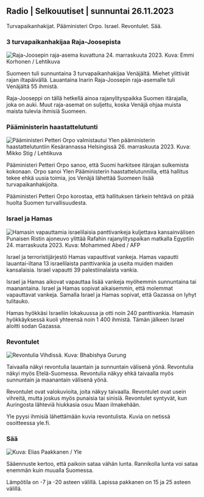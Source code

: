## Radio \| Selkouutiset \| sunnuntai 26.11.2023

Turvapaikanhakijat. Pääministeri Orpo. Israel. Revontulet. Sää.

### 3 turvapaikanhakijaa Raja-Joosepista

![Raja-Joosepin raja-asema kuvattuna 24. marraskuuta 2023. Kuva: Emmi Korhonen / Lehtikuva](https://images.cdn.yle.fi/image/upload/c_crop,h_2880,w_5120,x_0,y_424/ar_1.7777777777777777,c_fill,g_faces,h_675,w_1200/dpr_1.0/q_auto:eco/f_auto/fl_lossy/v1700842179/39-120631365609f1502057)

Suomeen tuli sunnuntaina 3 turvapaikanhakijaa Venäjältä. Miehet ylittivät rajan iltapäivällä. Lauantaina Inarin Raja-Joosepin raja-asemalle tuli Venäjältä 55 ihmistä.

Raja-Jooseppi on tällä hetkellä ainoa rajanylityspaikka Suomen itärajalla, joka on auki. Muut raja-asemat on suljettu, koska Venäjä ohjaa muista maista tulevia ihmisiä Suomeen.

### Pääministerin haastattelutunti

![Pääministeri Petteri Orpo valmistautui Ylen pääministerin haastattelutuntiin Kesärannassa Helsingissä 26. marraskuuta 2023. Kuva: Mikko Stig / Lehtikuva](https://images.cdn.yle.fi/image/upload/c_crop,h_2772,w_4928,x_0,y_207/ar_1.7777777777777777,c_fill,g_faces,h_675,w_1200/dpr_1.0/q_auto:eco/f_auto/fl_lossy/v1701000739/39-1206810656335ccb8329)

Pääministeri Petteri Orpo sanoo, että Suomi harkitsee itärajan sulkemista kokonaan. Orpo sanoi Ylen Pääministerin haastattelutunnilla, että hallitus tekee ehkä uusia toimia, jos Venäjä lähettää Suomeen lisää turvapaikanhakijoita.

Pääministeri Petteri Orpo korostaa, että hallituksen tärkein tehtävä on pitää huolta Suomen turvallisuudesta.

### Israel ja Hamas

![Hamasin vapauttamia israelilaisia ​​panttivankeja kuljettava kansainvälisen Punaisen Ristin ajoneuvo ylittää Rafahin rajanylityspaikan matkalla Egyptiin 24. marraskuuta 2023. Kuva: Mohammed Abed / AFP](https://images.cdn.yle.fi/image/upload/c_crop,h_2079,w_3696,x_0,y_366/ar_1.7777777777777777,c_fill,g_faces,h_675,w_1200/dpr_1.0/q_auto:eco/f_auto/fl_lossy/v1700849015/39-12064636560e4e1a0ebe)

Israel ja terroristijärjestö Hamas vapauttivat vankeja. Hamas vapautti lauantai-iltana 13 israelilaista panttivankia ja useita muiden maiden kansalaisia. Israel vapautti 39 palestiinalaista vankia.

Israel ja Hamas aikovat vapauttaa lisää vankeja myöhemmin sunnuntaina tai maanantaina. Israel ja Hamas sopivat aikaisemmin, että molemmat vapauttavat vankeja. Samalla Israel ja Hamas sopivat, että Gazassa on lyhyt tulitauko.

Hamas hyökkäsi Israeliin lokakuussa ja otti noin 240 panttivankia. Hamasin hyökkäyksessä kuoli yhteensä noin 1 400 ihmistä. Tämän jälkeen Israel aloitti sodan Gazassa.

### Revontulet

![Revontulia Vihdissä. Kuva: Bhabishya Gurung](https://images.cdn.yle.fi/image/upload/c_crop,h_360,w_640,x_0,y_443/ar_1.7777777777777777,c_fill,g_faces,h_675,w_1200/dpr_1.0/q_auto:eco/f_auto/fl_lossy/v1700996219/39-120676065630ab4cbda3)

Taivaalla näkyi revontulia lauantain ja sunnuntain välisenä yönä. Revontulia näkyi myös Etelä-Suomessa. Revontulia näkyy ehkä taivaalla myös sunnuntain ja maanantain välisenä yönä.

Revontulet ovat valokuvioita, joita näkyy taivaalla. Revontulet ovat usein vihreitä, mutta joskus myös punaisia tai sinisiä. Revontulet syntyvät, kun Auringosta lähteviä hiukkasia osuu Maan ilmakehään.

Yle pyysi ihmisiä lähettämään kuvia revontulista. Kuvia on netissä osoitteessa yle.fi.

### Sää

![ Kuva: Elias Paakkanen / Yle](https://images.cdn.yle.fi/image/upload/c_crop,h_1080,w_1919,x_0,y_0/ar_1.7777777777777777,c_fill,g_faces,h_675,w_1200/dpr_1.0/q_auto:eco/f_auto/fl_lossy/v1701007097/39-120685165634edcb0ac7)

Sääennuste kertoo, että paikoin sataa vähän lunta. Rannikolla lunta voi sataa enemmän kuin muualla Suomessa.

Lämpötila on -7 ja -20 asteen välillä. Lapissa pakkanen on 15 ja 25 asteen välillä.
